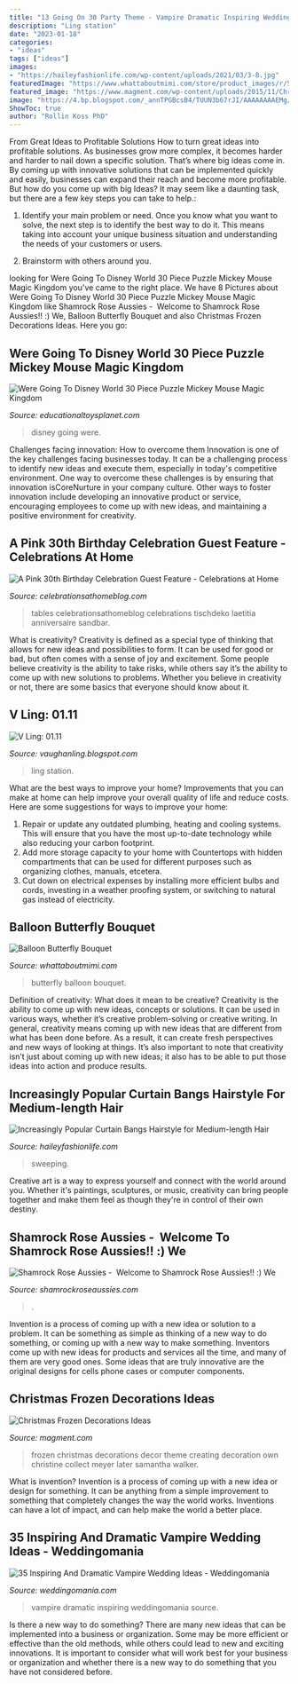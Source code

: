 ```yaml
---
title: "13 Going On 30 Party Theme - Vampire Dramatic Inspiring Weddingomania Source"
description: "Ling station"
date: "2023-01-18"
categories:
- "ideas"
tags: ["ideas"]
images:
- "https://haileyfashionlife.com/wp-content/uploads/2021/03/3-8.jpg"
featuredImage: "https://www.whattaboutmimi.com/store/product_images/r/527/balloon-butterfly__65585_zoom.jpg"
featured_image: "https://www.magment.com/wp-content/uploads/2015/11/Christmas-Frozen-Decoration-3.jpg"
image: "https://4.bp.blogspot.com/_annTPGBcsB4/TUUN3b67rJI/AAAAAAAAEMg/YyN2UDg_JnA/s1600/IMGP7488.JPG"
ShowToc: true
author: "Rollin Koss PhD"
---
```



From Great Ideas to Profitable Solutions
How to turn great ideas into profitable solutions. As businesses grow more complex, it becomes harder and harder to nail down a specific solution. That’s where big ideas come in. By coming up with innovative solutions that can be implemented quickly and easily, businesses can expand their reach and become more profitable.
But how do you come up with big Ideas? It may seem like a daunting task, but there are a few key steps you can take to help.:

1) Identify your main problem or need. Once you know what you want to solve, the next step is to identify the best way to do it. This means taking into account your unique business situation and understanding the needs of your customers or users.

2) Brainstorm with others around you.

	

		
looking for Were Going To Disney World 30 Piece Puzzle Mickey Mouse Magic Kingdom you've came to the right place. We have 8 Pictures about Were Going To Disney World 30 Piece Puzzle Mickey Mouse Magic Kingdom like Shamrock Rose Aussies - ﻿﻿﻿ Welcome to Shamrock Rose Aussies!! :) We, Balloon Butterfly Bouquet and also Christmas Frozen Decorations Ideas. Here you go:
		
    
## Were Going To Disney World 30 Piece Puzzle Mickey Mouse Magic Kingdom

<img loading=lazy src="https://d39qw52yhr4bcj.cloudfront.net/catalog/product/cache/9/image/9df78eab33525d08d6e5fb8d27136e95/5/1/513sdxqxbel._ac_.jpg" onerror="this.onerror=null;this.src='https://tse2.mm.bing.net/th?id=OIP._df1c8EwxhIR7Zyx1bLC6AHaE7&amp;pid=15.1';" alt="Were Going To Disney World 30 Piece Puzzle Mickey Mouse Magic Kingdom">

_Source: educationaltoysplanet.com_

>disney going were. 

	

Challenges facing innovation: How to overcome them
Innovation is one of the key challenges facing businesses today. It can be a challenging process to identify new ideas and execute them, especially in today's competitive environment. One way to overcome these challenges is by ensuring that innovation isCoreNurture in your company culture. Other ways to foster innovation include developing an innovative product or service, encouraging employees to come up with new ideas, and maintaining a positive environment for creativity.

    
## A Pink 30th Birthday Celebration Guest Feature - Celebrations At Home

<img loading=lazy src="https://celebrationsathomeblog.com/wp-content/uploads/2014/08/7.jpg" onerror="this.onerror=null;this.src='https://tse1.mm.bing.net/th?id=OIP.lqFypEuVa2sy5ZR8Y00-YAHaKR&amp;pid=15.1';" alt="A Pink 30th Birthday Celebration Guest Feature - Celebrations at Home">

_Source: celebrationsathomeblog.com_

>tables celebrationsathomeblog celebrations tischdeko laetitia anniversaire sandbar. 

	

What is creativity?
Creativity is defined as a special type of thinking that allows for new ideas and possibilities to form. It can be used for good or bad, but often comes with a sense of joy and excitement. Some people believe creativity is the ability to take risks, while others say it’s the ability to come up with new solutions to problems. Whether you believe in creativity or not, there are some basics that everyone should know about it.

    
## V Ling: 01.11

<img loading=lazy src="https://4.bp.blogspot.com/_annTPGBcsB4/TUUN3b67rJI/AAAAAAAAEMg/YyN2UDg_JnA/s1600/IMGP7488.JPG" onerror="this.onerror=null;this.src='https://tse2.mm.bing.net/th?id=OIP.lQL596MB_JajzRieifmzdAHaE7&amp;pid=15.1';" alt="V Ling: 01.11">

_Source: vaughanling.blogspot.com_

>ling station. 

	

What are the best ways to improve your home?
Improvements that you can make at home can help improve your overall quality of life and reduce costs. Here are some suggestions for ways to improve your home: 
1. Repair or update any outdated plumbing, heating and cooling systems. This will ensure that you have the most up-to-date technology while also reducing your carbon footprint. 
2. Add more storage capacity to your home with Countertops with hidden compartments that can be used for different purposes such as organizing clothes, manuals, etcetera. 
3. Cut down on electrical expenses by installing more efficient bulbs and cords, investing in a weather proofing system, or switching to natural gas instead of electricity. 

    
## Balloon Butterfly Bouquet

<img loading=lazy src="https://www.whattaboutmimi.com/store/product_images/r/527/balloon-butterfly__65585_zoom.jpg" onerror="this.onerror=null;this.src='https://tse1.mm.bing.net/th?id=OIP.odBbuZW87T7DGvqaSzKZJQHaJQ&amp;pid=15.1';" alt="Balloon Butterfly Bouquet">

_Source: whattaboutmimi.com_

>butterfly balloon bouquet. 

	

Definition of creativity: What does it mean to be creative?
Creativity is the ability to come up with new ideas, concepts or solutions. It can be used in various ways, whether it’s creative problem-solving or creative writing. In general, creativity means coming up with new ideas that are different from what has been done before. As a result, it can create fresh perspectives and new ways of looking at things. It’s also important to note that creativity isn’t just about coming up with new ideas; it also has to be able to put those ideas into action and produce results.

    
## Increasingly Popular Curtain Bangs Hairstyle For Medium-length Hair

<img loading=lazy src="https://haileyfashionlife.com/wp-content/uploads/2021/03/3-8.jpg" onerror="this.onerror=null;this.src='https://tse1.mm.bing.net/th?id=OIP.BEy8wsMSZRpBMaLBoNqIrQHaKw&amp;pid=15.1';" alt="Increasingly Popular Curtain Bangs Hairstyle for Medium-length Hair">

_Source: haileyfashionlife.com_

>sweeping. 

	

Creative art is a way to express yourself and connect with the world around you. Whether it's paintings, sculptures, or music, creativity can bring people together and make them feel as though they're in control of their own destiny.

    
## Shamrock Rose Aussies - ﻿﻿﻿ Welcome To Shamrock Rose Aussies!! :) We

<img loading=lazy src="http://shamrockroseaussies.com/yahoo_site_admin/assets/images/DSC_0061.262180039_std.JPG" onerror="this.onerror=null;this.src='https://tse4.mm.bing.net/th?id=OIP.F8ke_kyOo-K187VSgFiNLQHaFR&amp;pid=15.1';" alt="Shamrock Rose Aussies - ﻿﻿﻿ Welcome to Shamrock Rose Aussies!! :) We">

_Source: shamrockroseaussies.com_

>. 

	

Invention is a process of coming up with a new idea or solution to a problem. It can be something as simple as thinking of a new way to do something, or coming up with a new way to make something. Inventors come up with new ideas for products and services all the time, and many of them are very good ones. Some ideas that are truly innovative are the original designs for cells phone cases or computer components.

    
## Christmas Frozen Decorations Ideas

<img loading=lazy src="https://www.magment.com/wp-content/uploads/2015/11/Christmas-Frozen-Decoration-3.jpg" onerror="this.onerror=null;this.src='https://tse3.mm.bing.net/th?id=OIP.PhT1G8N1-LnlKlryNeiPZQHaJ4&amp;pid=15.1';" alt="Christmas Frozen Decorations Ideas">

_Source: magment.com_

>frozen christmas decorations decor theme creating decoration own christine collect meyer later samantha walker. 

	

What is invention?
Invention is a process of coming up with a new idea or design for something. It can be anything from a simple improvement to something that completely changes the way the world works. Inventions can have a lot of impact, and can help make the world a better place.

    
## 35 Inspiring And Dramatic Vampire Wedding Ideas - Weddingomania

<img loading=lazy src="https://i.weddingomania.com/inspiring-and-dramatic-vampire-wedding-ideas-28.jpg" onerror="this.onerror=null;this.src='https://tse1.mm.bing.net/th?id=OIP.GqHAEnGfOpxqY2eiiSlLmgHaJ4&amp;pid=15.1';" alt="35 Inspiring And Dramatic Vampire Wedding Ideas - Weddingomania">

_Source: weddingomania.com_

>vampire dramatic inspiring weddingomania source. 

	

Is there a new way to do something?
There are many new ideas that can be implemented into a business or organization. Some may be more efficient or effective than the old methods, while others could lead to new and exciting innovations. It is important to consider what will work best for your business or organization and whether there is a new way to do something that you have not considered before.

